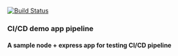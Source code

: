[![Build Status](https://travis-ci.org/pranay-91/cicd_test_app.svg?branch=feature%2Ftravis-ci)](https://travis-ci.org/pranay-91/cicd_test_app)
### CI/CD demo app pipeline

#### A sample node + express app for testing CI/CD pipeline
